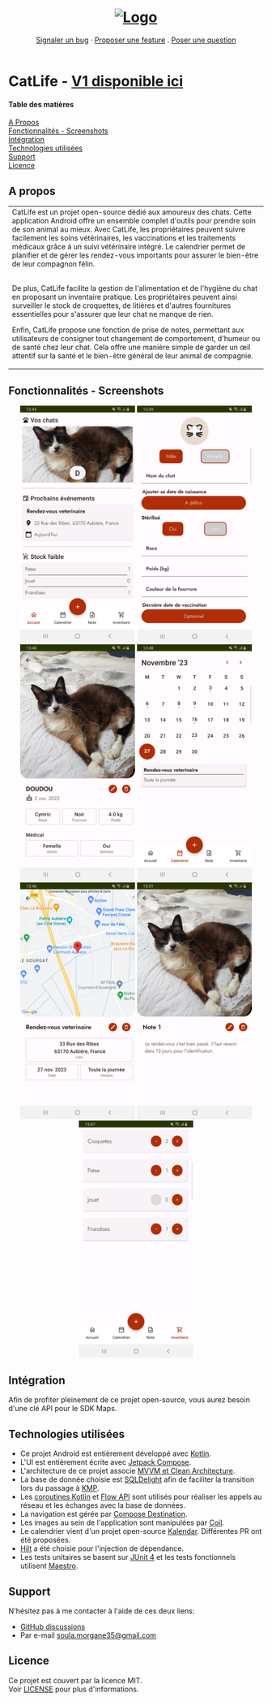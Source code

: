 <h1 align="center">
  <a href="[https://github.com/morganesoula/catlife]">
    <img src="https://github.com/morganesoula/catlife/blob/main/catlife_icone.jpg" alt="Logo" width="125" height="125">
  </a>
</h1>

<div align="center">
  <a href="https://github.com/morganesoula/catlife/issues/new?assignees=&labels=bug&template=01_BUG_REPORT.md&title=bug%3A+">Signaler un bug</a>
  ·
  <a href="https://github.com/morganesoula/catlife/issues/new?assignees=&labels=enhancement&template=02_FEATURE_REQUEST.md&title=feat%3A+">Proposer une feature</a>
  .
  <a href="https://github.com/morganesoula/catlife/discussions">Poser une question</a>
</div>
<br />

# CatLife - [V1 disponible ici](https://play.google.com/store/apps/details?id=com.msoula.catlife)

#### Table des matières
[A Propos](#a-propos)<br />
[Fonctionnalités - Screenshots](#fonctionnalités---screenshots)<br />
[Intégration](#intégration)<br />
[Technologies utilisées](#technologies-utilisées)<br />
[Support](#support)<br />
[Licence](#licence)

## A propos

<table>
  <tr>
    <td>
      CatLife est un projet open-source dédié aux amoureux des chats. Cette application Android offre un ensemble complet d'outils pour prendre soin de son animal au mieux. Avec CatLife, les propriétaires peuvent suivre facilement les soins vétérinaires, les vaccinations et les traitements médicaux grâce à un suivi vétérinaire intégré. Le calendrier permet de planifier et de gérer les rendez-vous importants pour assurer le bien-être de leur compagnon félin. 

<br /> De plus, CatLife facilite la gestion de l'alimentation et de l'hygiène du chat en proposant un inventaire pratique. Les propriétaires peuvent ainsi surveiller le stock de croquettes, de litières et d'autres fournitures essentielles pour s'assurer que leur chat ne manque de rien.

Enfin, CatLife propose une fonction de prise de notes, permettant aux utilisateurs de consigner tout
changement de comportement, d'humeur ou de santé chez leur chat. Cela offre une manière simple de
garder un œil attentif sur la santé et le bien-être général de leur animal de compagnie.
</td>
  </tr>
</table>

## Fonctionnalités - Screenshots

<p style="text-align: center">
<img src="app/src/main/java/com/msoula/catlife/doc/screenshots/main_page_fr_light.png" alt="main page" width="45%">
<img src="app/src/main/java/com/msoula/catlife/doc/screenshots/cat_form_fr_light.png" alt="cat form" width="45%"><br />
<img src="app/src/main/java/com/msoula/catlife/doc/screenshots/cat_detail_fr_light.png" alt="cat detail" width="45%">
<img src="app/src/main/java/com/msoula/catlife/doc/screenshots/calendar_fr_light.png" alt="calendar" width="45%"><br />
<img src="app/src/main/java/com/msoula/catlife/doc/screenshots/event_detail_fr_light.png" alt="event detail" width="45%">
<img src="app/src/main/java/com/msoula/catlife/doc/screenshots/note_detail_fr_light.png" alt="note detail" width="45%"><br />
<img src="app/src/main/java/com/msoula/catlife/doc/screenshots/inventory_fr_light.png" alt="inventory" width="45%">
</p>

## Intégration

<p>Afin de profiter pleinement de ce projet open-source, vous aurez besoin d'une clé API pour le SDK Maps.</p>

## Technologies utilisées

* Ce projet Android est entièrement développé avec [Kotlin](https://kotlinlang.org/).
* L'UI est entièrement écrite avec [Jetpack Compose](https://developer.android.com/jetpack/compose).
* L'architecture de ce projet
  associe [MVVM et Clean Architecture](https://www.youtube.com/playlist?list=PLWz5rJ2EKKc8GZWCbUm3tBXKeqIi3rcVX).
* La base de donnée choisie est [SQLDelight](https://cashapp.github.io/sqldelight/2.0.0/) afin de
  faciliter la transition lors du passage à [KMP](https://kotlinlang.org/docs/multiplatform.html).
* Les [coroutines Kotlin](https://kotlinlang.org/docs/reference/coroutines/coroutines-guide.html)
  et [Flow API](https://kotlinlang.org/docs/flow.html#flows) sont utilisés pour réaliser les appels
  au réseau et les échanges avec la base de données.
* La navigation est gérée
  par [Compose Destination](https://github.com/raamcosta/compose-destinations).
* Les images au sein de l'application sont manipulées par [Coil](https://github.com/coil-kt/coil).
* Le calendrier vient d'un projet open-source [Kalendar](https://github.com/hi-manshu/Kalendar).
  Différentes PR ont été proposées.
* [Hilt](https://dagger.dev/hilt/) a été choisie pour l'injection de dépendance.
* Les tests unitaires se basent sur [JUnit 4](https://junit.org/junit4/) et les tests fonctionnels
  utilisent [Maestro](https://maestro.mobile.dev/).

## Support

N'hésitez pas à me contacter à l'aide de ces deux liens:

- [GitHub discussions](https://github.com/morganesoula/CatLifeBis/discussions)
- Par e-mail soula.morgane35@gmail.com

## Licence

Ce projet est couvert par la licence MIT. </br>
Voir [LICENSE](LICENSE) pour plus d'informations.